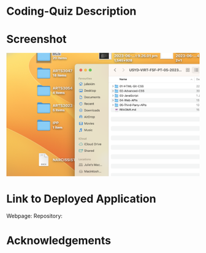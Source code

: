 # Coding-Quiz Description 

# Screenshot 

![Random Screenshot](/Screenshot%202023-06-18%20at%202.37.30%20pm.png?raw=true "Random Screenshot")



# Link to Deployed Application
Webpage: 
Repository: 


# Acknowledgements 

